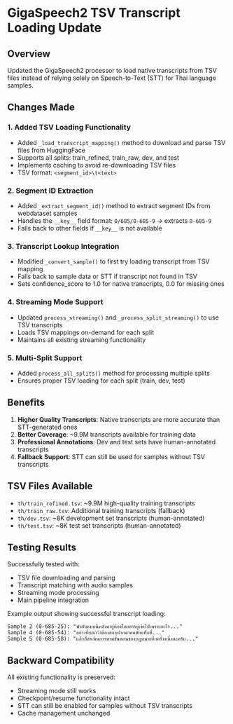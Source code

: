# GigaSpeech2 TSV Transcript Loading Update

## Overview
Updated the GigaSpeech2 processor to load native transcripts from TSV files instead of relying solely on Speech-to-Text (STT) for Thai language samples.

## Changes Made

### 1. Added TSV Loading Functionality
- Added `_load_transcript_mapping()` method to download and parse TSV files from HuggingFace
- Supports all splits: train_refined, train_raw, dev, and test
- Implements caching to avoid re-downloading TSV files
- TSV format: `<segment_id>\t<text>`

### 2. Segment ID Extraction
- Added `_extract_segment_id()` method to extract segment IDs from webdataset samples
- Handles the `__key__` field format: `0/685/0-685-9` → extracts `0-685-9`
- Falls back to other fields if `__key__` is not available

### 3. Transcript Lookup Integration
- Modified `_convert_sample()` to first try loading transcript from TSV mapping
- Falls back to sample data or STT if transcript not found in TSV
- Sets confidence_score to 1.0 for native transcripts, 0.0 for missing ones

### 4. Streaming Mode Support
- Updated `process_streaming()` and `_process_split_streaming()` to use TSV transcripts
- Loads TSV mappings on-demand for each split
- Maintains all existing streaming functionality

### 5. Multi-Split Support
- Added `process_all_splits()` method for processing multiple splits
- Ensures proper TSV loading for each split (train, dev, test)

## Benefits

1. **Higher Quality Transcripts**: Native transcripts are more accurate than STT-generated ones
2. **Better Coverage**: ~9.9M transcripts available for training data
3. **Professional Annotations**: Dev and test sets have human-annotated transcripts
4. **Fallback Support**: STT can still be used for samples without TSV transcripts

## TSV Files Available

- `th/train_refined.tsv`: ~9.9M high-quality training transcripts
- `th/train_raw.tsv`: Additional training transcripts (fallback)
- `th/dev.tsv`: ~8K development set transcripts (human-annotated)
- `th/test.tsv`: ~8K test set transcripts (human-annotated)

## Testing Results

Successfully tested with:
- TSV file downloading and parsing
- Transcript matching with audio samples
- Streaming mode processing
- Main pipeline integration

Example output showing successful transcript loading:
```
Sample 2 (0-685-25): "พังยับแบบนี้หลังคายู่ห้องโดยสารยู่เข้าไปเพราะอะไร..."
Sample 4 (0-685-54): "อย่างที่บอกว่าต้องสอบปากคําคนขับแท็กซี่..."
Sample 5 (0-685-58): "แล้วก็ดําเนินการตามขั้นตอนของกฎหมายอีกครั้งหนึ่งนะครับ..."
```

## Backward Compatibility

All existing functionality is preserved:
- Streaming mode still works
- Checkpoint/resume functionality intact
- STT can still be enabled for samples without TSV transcripts
- Cache management unchanged